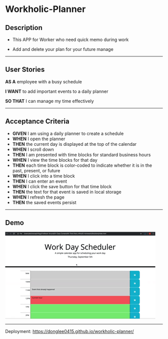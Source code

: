 # Workholic-Planner

## Description
 
* This APP for Worker who need quick memo during work

* Add and delete your plan for your future manage


---

## User Stories

**AS A** employee with a busy schedule

**I WANT** to add important events to a daily planner

**SO THAT** I can manage my time effectively


---


## Acceptance Criteria

* **GIVEN** I am using a daily planner to create a schedule
* **WHEN** I open the planner
* **THEN** the current day is displayed at the top of the calendar
* **WHEN** I scroll down
* **THEN** I am presented with time blocks for standard business hours
* **WHEN** I view the time blocks for that day
* **THEN** each time block is color-coded to indicate whether it is in the past, present, or future
* **WHEN** I click into a time block
* **THEN** I can enter an event
* **WHEN** I click the save button for that time block
* **THEN** the text for that event is saved in local storage
* **WHEN** I refresh the page
* **THEN** the saved events persist

---

## Demo

![Demo Image](./Asset/images/05-third-party-apis-homework-demo.gif)

---

Deployment: https://donglee0415.github.io/workholic-planner/

 